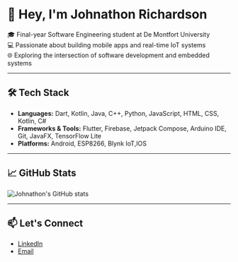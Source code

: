 # 👋 Hey, I'm Johnathon Richardson

🎓 Final-year Software Engineering student at De Montfort University  
💻 Passionate about building mobile apps and real-time IoT systems  
🌐 Exploring the intersection of software development and embedded systems

---

## 🛠️ Tech Stack

- **Languages:** Dart, Kotlin, Java, C++, Python, JavaScript, HTML, CSS, Kotlin, C#
- **Frameworks & Tools:** Flutter, Firebase, Jetpack Compose, Arduino IDE, Git, JavaFX, TensorFlow Lite
- **Platforms:** Android, ESP8266, Blynk IoT,IOS

---

## 📈 GitHub Stats

![Johnathon's GitHub stats](https://github-readme-stats.vercel.app/api?username=Z7Jayy&show_icons=true&theme=radical)

---

## 📫 Let's Connect

- [LinkedIn](https:www.linkedin.com/in/johnathon-richardson-65619a26a)
- [Email](mailto:Johnathon2Rich@gmail.com)
